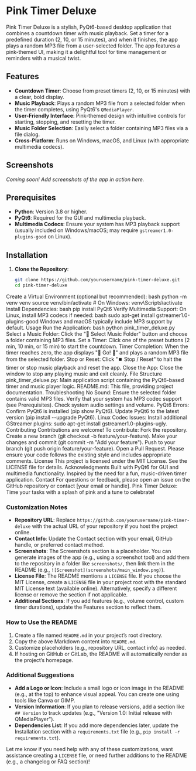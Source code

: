 # Pink Timer Deluxe

Pink Timer Deluxe is a stylish, PyQt6-based desktop application that combines a countdown timer with music playback. Set a timer for a predefined duration (2, 10, or 15 minutes), and when it finishes, the app plays a random MP3 file from a user-selected folder. The app features a pink-themed UI, making it a delightful tool for time management or reminders with a musical twist.

## Features

- **Countdown Timer**: Choose from preset timers (2, 10, or 15 minutes) with a clear, bold display.
- **Music Playback**: Plays a random MP3 file from a selected folder when the timer completes, using PyQt6's `QMediaPlayer`.
- **User-Friendly Interface**: Pink-themed design with intuitive controls for starting, stopping, and resetting the timer.
- **Music Folder Selection**: Easily select a folder containing MP3 files via a file dialog.
- **Cross-Platform**: Runs on Windows, macOS, and Linux (with appropriate multimedia codecs).

## Screenshots

*Coming soon! Add screenshots of the app in action here.*

## Prerequisites

- **Python**: Version 3.8 or higher.
- **PyQt6**: Required for the GUI and multimedia playback.
- **Multimedia Codecs**: Ensure your system has MP3 playback support (usually included on Windows/macOS; may require `gstreamer1.0-plugins-good` on Linux).

## Installation

1. **Clone the Repository**:
   ```bash
   git clone https://github.com/yourusername/pink-timer-deluxe.git
   cd pink-timer-deluxe
Create a Virtual Environment (optional but recommended):
bash
python -m venv venv
source venv/bin/activate  # On Windows: venv\Scripts\activate
Install Dependencies:
bash
pip install PyQt6
Verify Multimedia Support:
On Linux, install MP3 codecs if needed:
bash
sudo apt-get install gstreamer1.0-plugins-good
Windows and macOS typically include MP3 support by default.
Usage
Run the Application:
bash
python pink_timer_deluxe.py
Select a Music Folder:
Click the "📂 Select Music Folder" button and choose a folder containing MP3 files.
Set a Timer:
Click one of the preset buttons (2 min, 10 min, or 15 min) to start the countdown.
Timer Completion:
When the timer reaches zero, the app displays "🎉 Go! 🎉" and plays a random MP3 file from the selected folder.
Stop or Reset:
Click "⏹️ Stop / Reset" to halt the timer or stop music playback and reset the app.
Close the App:
Close the window to stop any playing music and exit cleanly.
File Structure
pink_timer_deluxe.py: Main application script containing the PyQt6-based timer and music player logic.
README.md: This file, providing project documentation.
Troubleshooting
No Sound:
Ensure the selected folder contains valid MP3 files.
Verify that your system has MP3 codec support (see Prerequisites).
Check system audio settings and volume.
PyQt6 Errors:
Confirm PyQt6 is installed (pip show PyQt6).
Update PyQt6 to the latest version (pip install --upgrade PyQt6).
Linux Codec Issues:
Install additional GStreamer plugins: sudo apt-get install gstreamer1.0-plugins-ugly.
Contributing
Contributions are welcome! To contribute:
Fork the repository.
Create a new branch (git checkout -b feature/your-feature).
Make your changes and commit (git commit -m "Add your feature").
Push to your branch (git push origin feature/your-feature).
Open a Pull Request.
Please ensure your code follows the existing style and includes appropriate comments.
License
This project is licensed under the MIT License. See the LICENSE file for details.
Acknowledgments
Built with PyQt6 for GUI and multimedia functionality.
Inspired by the need for a fun, music-driven timer application.
Contact
For questions or feedback, please open an issue on the GitHub repository or contact [your email or handle].
Pink Timer Deluxe: Time your tasks with a splash of pink and a tune to celebrate!

### Customization Notes
- **Repository URL**: Replace `https://github.com/yourusername/pink-timer-deluxe` with the actual URL of your repository if you host the project online.
- **Contact Info**: Update the Contact section with your email, GitHub handle, or preferred contact method.
- **Screenshots**: The Screenshots section is a placeholder. You can generate images of the app (e.g., using a screenshot tool) and add them to the repository in a folder like `screenshots/`, then link them in the README (e.g., `![Screenshot](screenshots/main_window.png)`).
- **License File**: The README mentions a `LICENSE` file. If you choose the MIT License, create a `LICENSE` file in your project root with the standard MIT License text (available online). Alternatively, specify a different license or remove the section if not applicable.
- **Additional Sections**: If you add features (e.g., volume control, custom timer durations), update the Features section to reflect them.

### How to Use the README
1. Create a file named `README.md` in your project’s root directory.
2. Copy the above Markdown content into `README.md`.
3. Customize placeholders (e.g., repository URL, contact info) as needed.
4. If hosting on GitHub or GitLab, the README will automatically render as the project’s homepage.

### Additional Suggestions
- **Add a Logo or Icon**: Include a small logo or icon image in the README (e.g., at the top) to enhance visual appeal. You can create one using tools like Canva or GIMP.
- **Version Information**: If you plan to release versions, add a section like `## Version` to track updates (e.g., "Version 1.0: Initial release with QMediaPlayer").
- **Dependencies List**: If you add more dependencies later, update the Installation section with a `requirements.txt` file (e.g., `pip install -r requirements.txt`).

Let me know if you need help with any of these customizations, want assistance creating a `LICENSE` file, or need further additions to the README (e.g., a changelog or FAQ section)!
